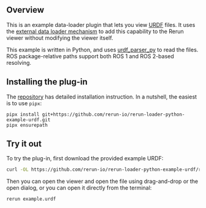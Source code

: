 <!--[metadata]
title = "URDF loader"
source = "https://github.com/rerun-io/rerun-loader-python-example-urdf"
tags = ["3D", "Mesh", "Loader"]
thumbnail = "https://static.rerun.io/urdf_loader/9c04fbb376cd4f7498628a98593035c6da0f17fb/480w.png"
thumbnail_dimensions = [480, 480]
-->

<picture>
  <img src="https://static.rerun.io/urdf_loader/fe6730519ceb0f73040fce8aa7cc89e773bafe5c/full.png" alt="">
  <source media="(max-width: 480px)" srcset="https://static.rerun.io/urdf_loader/fe6730519ceb0f73040fce8aa7cc89e773bafe5c/480w.png">
  <source media="(max-width: 768px)" srcset="https://static.rerun.io/urdf_loader/fe6730519ceb0f73040fce8aa7cc89e773bafe5c/768w.png">
  <source media="(max-width: 1024px)" srcset="https://static.rerun.io/urdf_loader/fe6730519ceb0f73040fce8aa7cc89e773bafe5c/1024w.png">
  <source media="(max-width: 1200px)" srcset="https://static.rerun.io/urdf_loader/fe6730519ceb0f73040fce8aa7cc89e773bafe5c/1200w.png">
</picture>


## Overview

This is an example data-loader plugin that lets you view [URDF](https://wiki.ros.org/urdf) files. It uses the [external data loader mechanism](https://www.rerun.io/docs/reference/data-loaders/overview#external-dataloaders) to add this capability to the Rerun viewer without modifying the viewer itself.

This example is written in Python, and uses [urdf_parser_py](https://github.com/ros/urdf_parser_py/tree/ros2) to read the files. ROS package-relative paths support both ROS 1 and ROS 2-based resolving.

## Installing the plug-in

The [repository](https://github.com/rerun-io/rerun-loader-python-example-urdf) has detailed installation instruction. In a nutshell, the easiest is to use `pipx`:

```
pipx install git+https://github.com/rerun-io/rerun-loader-python-example-urdf.git
pipx ensurepath
```


## Try it out

To try the plug-in, first download the provided example URDF:

```bash
curl -OL https://github.com/rerun-io/rerun-loader-python-example-urdf/raw/main/example.urdf
```

Then you can open the viewer and open the file using drag-and-drop or the open dialog, or you can open it directly from the terminal:

```bash
rerun example.urdf
```
